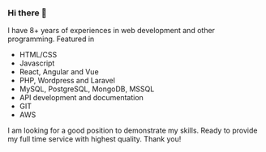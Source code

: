 ### Hi there 👋

<!--
**georgep11/georgep11** is a ✨ _special_ ✨ repository because its `README.md` (this file) appears on your GitHub profile.

Here are some ideas to get you started:

- 🔭 I’m currently working on ...
- 🌱 I’m currently learning ...
- 👯 I’m looking to collaborate on ...
- 🤔 I’m looking for help with ...
- 💬 Ask me about ...
- 📫 How to reach me: ...
- 😄 Pronouns: ...
- ⚡ Fun fact: ...
-->

I have 8+ years of experiences in web development and other programming.
Featured in
- HTML/CSS
- Javascript
- React, Angular and Vue
- PHP, Wordpress and Laravel
- MySQL, PostgreSQL, MongoDB, MSSQL
- API development and documentation
- GIT
- AWS

I am looking for a good position to demonstrate my skills. Ready to provide my full time service with highest quality.
Thank you! 
